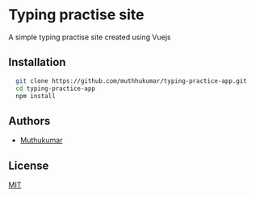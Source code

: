 
# Typing practise site

A simple typing practise site created using Vuejs




## Installation

```bash
  git clone https://github.com/muthhukumar/typing-practice-app.git
  cd typing-practice-app
  npm install
```
    
## Authors

- [Muthukumar](https://www.github.com/muthhukumar)

  
## License

[MIT](https://github.com/muthhukumar/configs/blob/main/LICENSE)

  
